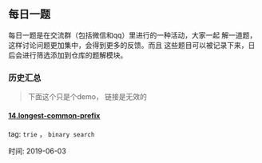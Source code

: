 ## 每日一题
每日一题是在交流群（包括微信和qq）里进行的一种活动，大家一起
解一道题，这样讨论问题更加集中，会得到更多的反馈。而且
这些题目可以被记录下来，日后会进行筛选添加到仓库的题解模块。

### 历史汇总

> 下面这个只是个demo， 链接是无效的

#### [14.longest-common-prefix](./2019-06-03.md)

tag: `trie` ， `binary search`

时间: 2019-06-03